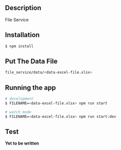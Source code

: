 ## Description

File Service

## Installation

```bash
$ npm install
```

## Put The Data File
```bash
file_service/data/<data-excel-file.xlsx>
```

## Running the app

```bash
# development
$ FILENAME=<data-excel-file.xlsx> npm run start

# watch mode
$ FILENAME=<data-excel-file.xlsx> npm run start:dev
```

## Test

**Yet to be written**
